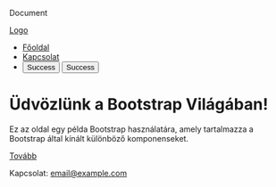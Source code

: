  Document 

[Logo](#)

*   [Főoldal](https://lorintz-pf.github.io/harmadik/igazitas)
*   [Kapcsolat](#)
*   <button type="button" class="btn btn-success">Success</button>
<button type="button" class="btn btn-success">Success</button>

Üdvözlünk a Bootstrap Világában!
================================

Ez az oldal egy példa Bootstrap használatára, amely tartalmazza a Bootstrap által kínált különböző komponenseket.

[Tovább](#)

Kapcsolat: email@example.com
